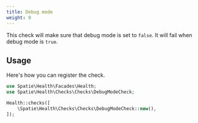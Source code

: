```yaml
---
title: Debug mode
weight: 9
---
```


This check will make sure that debug mode is set to `false`. It will fail when debug mode is `true`.

## Usage

Here's how you can register the check.

```php
use Spatie\Health\Facades\Health;
use Spatie\Health\Checks\Checks\DebugModeCheck;

Health::checks([
    \Spatie\Health\Checks\Checks\DebugModeCheck::new(),
]);
```
